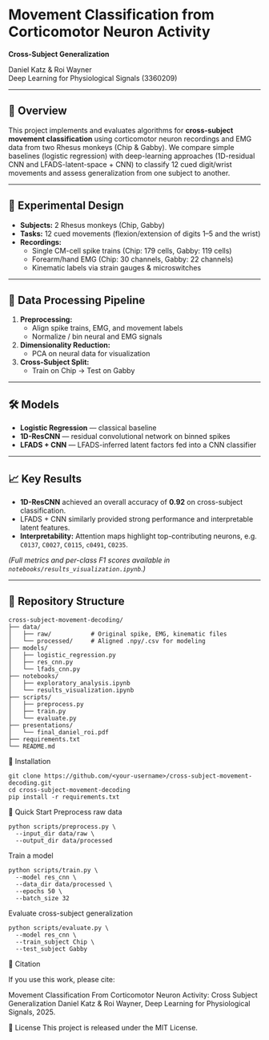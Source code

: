 # Movement Classification from Corticomotor Neuron Activity  
**Cross-Subject Generalization**

Daniel Katz & Roi Wayner  
Deep Learning for Physiological Signals (3360209)  

---

## 📖 Overview
This project implements and evaluates algorithms for **cross-subject movement classification** using corticomotor neuron recordings and EMG data from two Rhesus monkeys (Chip & Gabby). We compare simple baselines (logistic regression) with deep-learning approaches (1D-residual CNN and LFADS-latent-space + CNN) to classify 12 cued digit/wrist movements and assess generalization from one subject to another.

---

## 🧪 Experimental Design
- **Subjects:** 2 Rhesus monkeys (Chip, Gabby)  
- **Tasks:** 12 cued movements (flexion/extension of digits 1–5 and the wrist)  
- **Recordings:**  
  - Single CM-cell spike trains (Chip: 179 cells, Gabby: 119 cells)  
  - Forearm/hand EMG (Chip: 30 channels, Gabby: 22 channels)  
  - Kinematic labels via strain gauges & microswitches  

---

## 🔄 Data Processing Pipeline
1. **Preprocessing:**  
   - Align spike trains, EMG, and movement labels  
   - Normalize / bin neural and EMG signals  
2. **Dimensionality Reduction:**  
   - PCA on neural data for visualization  
3. **Cross-Subject Split:**  
   - Train on Chip → Test on Gabby  

---

## 🛠 Models  
- **Logistic Regression** — classical baseline  
- **1D-ResCNN** — residual convolutional network on binned spikes  
- **LFADS + CNN** — LFADS-inferred latent factors fed into a CNN classifier  

---

## 📈 Key Results  
- **1D-ResCNN** achieved an overall accuracy of **0.92** on cross-subject classification.  
- LFADS + CNN similarly provided strong performance and interpretable latent features.  
- **Interpretability:** Attention maps highlight top-contributing neurons, e.g. `C0137`, `C0027`, `C0115`, `c0491`, `C0235`.  

*(Full metrics and per-class F1 scores available in `notebooks/results_visualization.ipynb`.)*

---

## 📂 Repository Structure
```plaintext
cross-subject-movement-decoding/
├── data/
│   ├── raw/           # Original spike, EMG, kinematic files
│   └── processed/     # Aligned .npy/.csv for modeling
├── models/
│   ├── logistic_regression.py
│   ├── res_cnn.py
│   └── lfads_cnn.py
├── notebooks/
│   ├── exploratory_analysis.ipynb
│   └── results_visualization.ipynb
├── scripts/
│   ├── preprocess.py
│   ├── train.py
│   └── evaluate.py
├── presentations/
│   └── final_daniel_roi.pdf
├── requirements.txt
└── README.md
```

🚀 Installation
```
git clone https://github.com/<your-username>/cross-subject-movement-decoding.git
cd cross-subject-movement-decoding
pip install -r requirements.txt
```
🧩 Quick Start
Preprocess raw data
```
python scripts/preprocess.py \
  --input_dir data/raw \
  --output_dir data/processed
```

Train a model
```
python scripts/train.py \
  --model res_cnn \
  --data_dir data/processed \
  --epochs 50 \
  --batch_size 32
```

Evaluate cross-subject generalization

```
python scripts/evaluate.py \
  --model res_cnn \
  --train_subject Chip \
  --test_subject Gabby
  ```
📜 Citation

If you use this work, please cite:

Movement Classification From Corticomotor Neuron Activity: Cross Subject Generalization
Daniel Katz & Roi Wayner, Deep Learning for Physiological Signals, 2025.

📝 License
This project is released under the MIT License.
